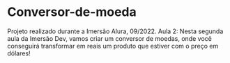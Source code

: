 # Conversor-de-moeda

Projeto realizado durante a Imersão Alura, 09/2022. Aula 2: Nesta segunda aula da Imersão Dev, vamos criar um conversor de moedas, onde você conseguirá transformar em reais um produto que estiver com o preço em dólares!

